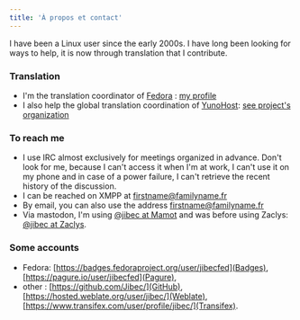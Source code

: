 ```yaml
---
title: 'À propos et contact'
---
```


I have been a Linux user since the early 2000s. I have long been looking for ways to help, it is now through translation that I contribute.

### Translation

* I'm the translation coordinator of [Fedora](https://getfedora.org) : [my profile](https://fedoraproject.org/wiki/User:Jibecfed)
* I also help the global translation coordination of [YunoHost](https://yunohost.org): [see project's organization](https://github.com/YunoHost/project-organization#composition-des-groupes)

### To reach me

* I use IRC almost exclusively for meetings organized in advance. Don't look for me, because I can't access it when I'm at work, I can't use it on my phone and in case of a power failure, I can't retrieve the recent history of the discussion.
* I can be reached on XMPP at firstname@familyname.fr
* By email, you can also use the address firstname@familyname.fr
* Via mastodon, I'm using [@jibec at Mamot](https://mamot.fr/@jibec) and was before using Zaclys: [@jibec at Zaclys](https://mastodon.zaclys.com/@jibec).

### Some accounts

* Fedora: [https://badges.fedoraproject.org/user/jibecfed](Badges), [https://pagure.io/user/jibecfed](Pagure),
* other : [https://github.com/Jibec/](GitHub), [https://hosted.weblate.org/user/jibec/](Weblate), [https://www.transifex.com/user/profile/jibec/](Transifex).
